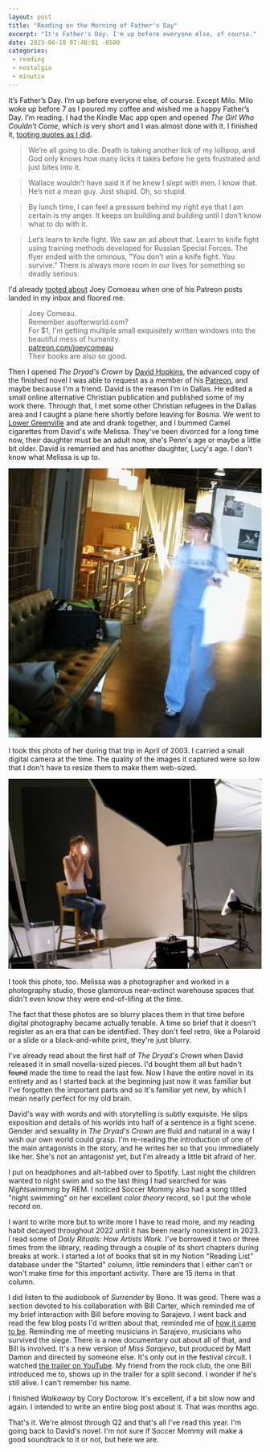 ```yaml
---
layout: post
title: "Reading on the Morning of Father's Day"
excerpt: "It's Father's Day. I'm up before everyone else, of course."
date: 2023-06-18 07:48:01 -0500
categories: 
 - reading
 - nostalgia
 - minutia
---
```


It’s Father’s Day. I’m up before everyone else, of course. Except Milo. Milo woke up before 7 as I poured my coffee and wished me a happy Father’s Day. I’m reading. I had the Kindle Mac app open and opened _The Girl Who Couldn’t Come_, which is very short and I was almost done with it. I finished it, [tooting quotes as I did](https://indieweb.social/@dealingwith/110565020175074660).

> We’re all going to die. Death is taking another lick of my lollipop, and God only knows how many licks it takes before he gets frustrated and just bites into it.  

> Wallace wouldn’t have said it if he knew I slept with men. I know that. He’s not a mean guy. Just stupid. Oh, so stupid.  

> By lunch time, I can feel a pressure behind my right eye that I am certain is my anger. It keeps on building and building until I don’t know what to do with it.  

> Let’s learn to knife fight. We saw an ad about that. Learn to knife fight using training methods developed for Russian Special Forces. The flyer ended with the ominous, “You don’t win a knife fight. You survive.” There is always more room in our lives for something so deadly serious. 

I'd already [tooted about](https://indieweb.social/@dealingwith/110545033889502925/) Joey Comoeau when one of his Patreon posts landed in my inbox and floored me.

> Joey Comeau.  
> Remember asofterworld.com?  
> For $1, I'm getting multiple small exquisitely written windows into the beautiful mess of humanity.  
> [patreon.com/joeycomeau](https://patreon.com/joeycomeau)  
> Their books are also so good.

Then I opened _The Dryad's Crown_ by [David Hopkins](https://thatdavidhopkins.com/), the advanced copy of the finished novel I was able to request as a member of his [Patreon](https://www.patreon.com/davidhopkins/posts), and maybe because I'm a friend. David is the reason I'm in Dallas. He edited a small online alternative Christian publication and published some of my work there. Through that, I met some other Christian refugees in the Dallas area and I caught a plane here shortly before leaving for Bosnia. We went to [Lower Greenville](https://en.wikipedia.org/wiki/Lower_Greenville%2C_Dallas) and ate and drank together, and I bummed Camel cigarettes from David's wife Melissa. They've been divorced for a long time now, their daughter must be an adult now, she's Penn's age or maybe a little bit older. David is remarried and has another daughter, Lucy's age. I don't know what Melissa is up to.

![](/assets/2023/06/DSCN0628.JPG)

I took this photo of her during that trip in April of 2003. I carried a small digital camera at the time. The quality of the images it captured were so low that I don't have to resize them to make them web-sized.

![](/assets/2023/06/DSCN0626.JPG)

I took this photo, too. Melissa was a photographer and worked in a photography studio, those glamorous near-extinct warehouse spaces that didn't even know they were end-of-lifing at the time.

The fact that these photos are so blurry places them in that time before digital photography became actually tenable. A time so brief that it doesn't register as an era that can be identified. They don't feel retro, like a Polaroid or a slide or a black-and-white print, they're just blurry.

I've already read about the first half of _The Dryad's Crown_ when David released it in small novella-sized pieces. I'd bought them all but hadn't ~~found~~ made the time to read the last few. Now I have the entire novel in its entirety and as I started back at the beginning just now it was familiar but I've forgotten the important parts and so it's familiar yet new, by which I mean nearly perfect for my old brain.

David's way with words and with storytelling is subtly exquisite. He slips exposition and details of his worlds into half of a sentence in a fight scene. Gender and sexuality in _The Dryad's Crown_ are fluid and natural in a way I wish our own world could grasp. I'm re-reading the introduction of one of the main antagonists in the story, and he writes her so that you immediately like her. She's not an antagonist yet, but I'm already a little bit afraid of her.

I put on headphones and alt-tabbed over to Spotify. Last night the children wanted to night swim and so the last thing I had searched for was _Nightswimming_ by REM. I noticed Soccer Mommy also had a song titled "night swimming" on her excellent _color theory_ record, so I put the whole record on.

I want to write more but to write more I have to read more, and my reading habit decayed throughout 2022 until it has been nearly nonexistent in 2023. I read some of _Daily Rituals: How Artists Work_. I've borrowed it two or three times from the library, reading through a couple of its short chapters during breaks at work. I started a lot of books that sit in my Notion "Reading List" database under the "Started" column, little reminders that I either can't or won't make time for this important activity. There are 15 items in that column.

I did listen to the audiobook of _Surrender_ by Bono. It was good. There was a section devoted to his collaboration with Bill Carter, which reminded me of my brief interaction with Bill before moving to Sarajevo. I went back and read the few blog posts I'd written about that, reminded me of [how it came to be](/2008/08/12/bill-carter-introduced-me/). Reminding me of meeting musicians in Sarajevo, musicians who survived the siege. There is a new documentary out about all of that, and Bill is involved. It's a new version of _Miss Sarajevo_, but produced by Matt Damon and directed by someone else. It's only out in the festival circuit. I watched [the trailer on YouTube](https://youtu.be/rYXhA6AtXrM). My friend from the rock club, the one Bill introduced me to, shows up in the trailer for a split second. I wonder if he's still alive. I can't remember his name.

I finished _Walkaway_ by Cory Doctorow. It's excellent, if a bit slow now and again. I intended to write an entire blog post about it. That was months ago.

That's it. We're almost through Q2 and that's all I've read this year. I'm going back to David's novel. I'm not sure if Soccer Mommy will make a good soundtrack to it or not, but here we are.
